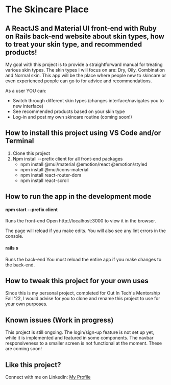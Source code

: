 # The Skincare Place

## A ReactJS and Material UI front-end with Ruby on Rails back-end website about skin types, how to treat your skin type, and recommended products!

My goal with this project is to provide a straightforward manual for treating various skin types. The skin types I will focus on are: Dry, Oily, Combination and Normal skin. This app will be the place where people new to skincare or even experienced people can go to for advice and recommendations.

As a user YOU can:
* Switch through different skin types (changes interface/navigates you to new interface)
* See recommended products based on your skin type
* Log-in and post my own skincare routine (coming soon!)


## How to install this project using VS Code and/or Terminal

1. Clone this project
2. Npm install --prefix client for all front-end packages
    * npm install @mui/material @emotion/react @emotion/styled
    * npm install @mui/icons-material
    * npm install react-router-dom
    * npm install react-scroll

## How to run the app in the development mode

#### npm start --prefix client

Runs the front-end
Open http://localhost:3000 to view it in the browser.

The page will reload if you make edits.
You will also see any lint errors in the console.

#### rails s

Runs the back-end
You must reload the entire app if you make changes to the back-end.

## How to tweak this project for your own uses

Since this is my personal project, completed for Out In Tech's Mentorship Fall '22, I would advise for you to clone and rename this project to use for your own purposes.

## Known issues (Work in progress)

This project is still ongoing. The login/sign-up feature is not set up yet, while it is implemented and featured in some components. The navbar responsiveness to a smaller screen is not functional at the moment. These are coming soon!

## Like this project?

Connect with me on LinkedIn:
[My Profile](https://www.linkedin.com/in/miguel-nazario/)